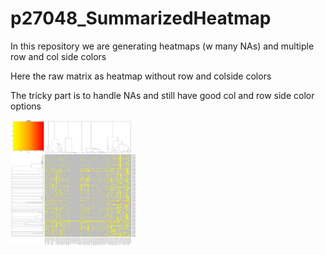 # p27048_SummarizedHeatmap
In this repository we are generating  heatmaps (w many NAs) and multiple row and col side colors

Here the raw  matrix as heatmap without row and colside colors

The tricky part is to handle NAs and  still have good col and row side color options

<img src="img/p27048_Heatmap_humanProteins_2024-04-12_raw.pdf" width="200"> 
